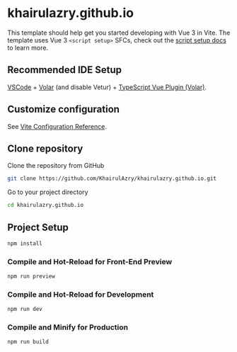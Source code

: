 # khairulazry.github.io

This template should help get you started developing with Vue 3 in Vite. The template uses Vue 3 `<script setup>` SFCs, check out the [script setup docs](https://v3.vuejs.org/api/sfc-script-setup.html#sfc-script-setup) to learn more.


## Recommended IDE Setup

[VSCode](https://code.visualstudio.com/) + [Volar](https://marketplace.visualstudio.com/items?itemName=johnsoncodehk.volar) (and disable Vetur) + [TypeScript Vue Plugin (Volar)](https://marketplace.visualstudio.com/items?itemName=johnsoncodehk.vscode-typescript-vue-plugin).

## Customize configuration

See [Vite Configuration Reference](https://vitejs.dev/config/).

## Clone repository

Clone the repository from GitHub

```sh
git clone https://github.com/KhairulAzry/khairulazry.github.io.git
```

Go to your project directory

```sh
cd khairulazry.github.io
```

## Project Setup

```sh
npm install
```

### Compile and Hot-Reload for Front-End Preview

```sh
npm run preview
```

### Compile and Hot-Reload for Development

```sh
npm run dev
```

### Compile and Minify for Production

```sh
npm run build
```